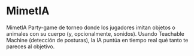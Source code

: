 # MimetIA
MimetIA Party-game de torneo donde los jugadores imitan objetos o animales con su cuerpo (y, opcionalmente, sonidos). Usando Teachable Machine (detección de posturas), la IA puntúa en tiempo real qué tanto te pareces al objetivo.

